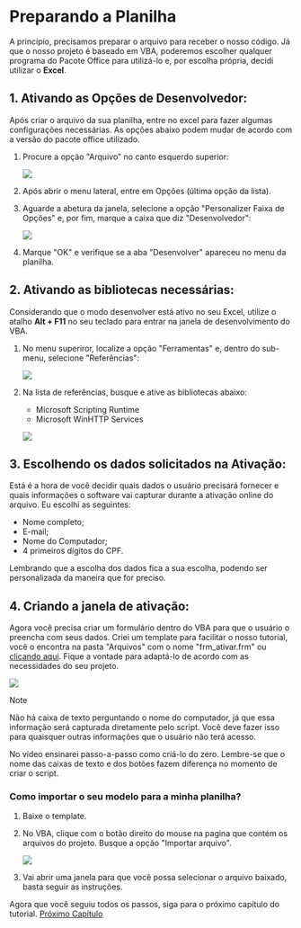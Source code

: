 # Preparando a Planilha
A princípio, precisamos preparar o arquivo para receber o nosso código. Já que o nosso projeto é baseado em VBA, poderemos escolher qualquer programa do Pacote Office para utilizá-lo e, por escolha própria, decidi utilizar o **Excel**.

## 1. Ativando as Opções de Desenvolvedor:
Após criar o arquivo da sua planilha, entre no excel para fazer algumas configurações necessárias. As opções abaixo podem mudar de acordo com a versão do pacote office utilizado.

1. Procure a opção "Arquivo" no canto esquerdo superior:

    ![](https://imgur.com/z8joyr7.jpg)
2. Após abrir o menu lateral, entre em Opções (última opção da lista).
3. Aguarde a abetura da janela, selecione a opção "Personalizer Faixa de Opções" e, por fim, marque a caixa que diz "Desenvolvedor":

    ![](https://imgur.com/EtP0zuc.jpg)
4. Marque "OK" e verifique se a aba "Desenvolver" apareceu no menu da planilha.

## 2. Ativando as bibliotecas necessárias:
Considerando que o modo desenvolver está ativo no seu Excel, utilize o atalho **Alt + F11** no seu teclado para entrar na janela de desenvolvimento do VBA.

1. No menu superiror, localize a opção "Ferramentas" e, dentro do sub-menu, selecione "Referências":

    ![](https://imgur.com/BmTV4fP.jpg)
2. Na lista de referências, busque e ative as bibliotecas abaixo:

    * Microsoft Scripting Runtime
    * Microsoft WinHTTP Services

    ![](https://imgur.com/O30YwH6.jpg)

## 3. Escolhendo os dados solicitados na Ativação:
Está é a hora de você decidir quais dados o usuário precisará fornecer e quais informações o software vai capturar durante a ativação online do arquivo. Eu escolhi as seguintes:
* Nome completo;
* E-mail;
* Nome do Computador;
* 4 primeiros dígitos do CPF.

Lembrando que a escolha dos dados fica a sua escolha, podendo ser personalizada da maneira que for preciso.

## 4. Criando a janela de ativação:
Agora você precisa criar um formulário dentro do VBA para que o usuário o preencha com seus dados. Criei um template para facilitar o nosso tutorial, você o encontra na pasta "Arquivos" com o nome "frm_ativar.frm" ou [clicando aqui](/Arquivos/frm_ativar.frm). Fique a vontade para adaptá-lo de acordo com as necessidades do seu projeto.

![](https://imgur.com/bYjS354.jpg)

> [!NOTE] 
> Não há caixa de texto perguntando o nome do computador, já que essa informação será capturada diretamente pelo script. Você deve fazer isso para quaisquer outras informações que o usuário não terá acesso.

No vídeo ensinarei passo-a-passo como criá-lo do zero. Lembre-se que o nome das caixas de texto e dos botões fazem diferença no momento de criar o script.

### Como importar o seu modelo para a minha planilha?
1. Baixe o template.
2. No VBA, clique com o botão direito do mouse na pagina que contém os arquivos do projeto. Busque a opção "Importar arquivo".

    ![](https://imgur.com/6G5ctF7.jpg)

3. Vai abrir uma janela para que você possa selecionar o arquivo baixado, basta seguir as instruções.


Agora que você seguiu todos os passos, siga para o próximo capítulo do tutorial.
[Próximo Capítulo](/2-%20Database%20online.md)

